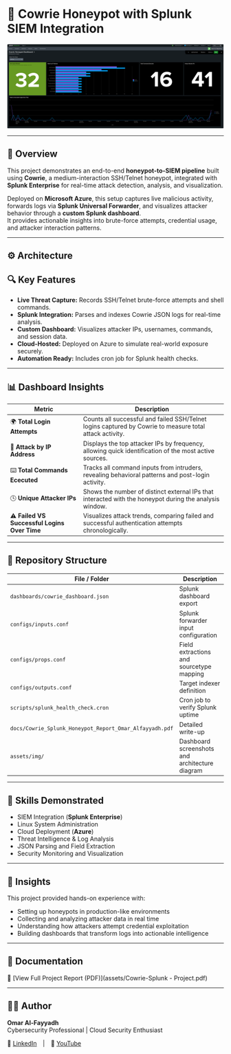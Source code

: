 # 🧠 Cowrie Honeypot with Splunk SIEM Integration

![Splunk Dashboard](assets/img/SPLUNK_DASHBOARD.png)

---

## 📘 Overview

This project demonstrates an end-to-end **honeypot-to-SIEM pipeline** built using **Cowrie**, a medium-interaction SSH/Telnet honeypot, integrated with **Splunk Enterprise** for real-time attack detection, analysis, and visualization.

Deployed on **Microsoft Azure**, this setup captures live malicious activity, forwards logs via **Splunk Universal Forwarder**, and visualizes attacker behavior through a **custom Splunk dashboard**.  
It provides actionable insights into brute-force attempts, credential usage, and attacker interaction patterns.

---

## ⚙️ Architecture



## 🔍 Key Features

- **Live Threat Capture:** Records SSH/Telnet brute-force attempts and shell commands.  
- **Splunk Integration:** Parses and indexes Cowrie JSON logs for real-time analysis.  
- **Custom Dashboard:** Visualizes attacker IPs, usernames, commands, and session data.  
- **Cloud-Hosted:** Deployed on Azure to simulate real-world exposure securely.  
- **Automation Ready:** Includes cron job for Splunk health checks.  

---

## 📊 Dashboard Insights

| Metric | Description |
|--------|--------------|
| 🌍 **Total Login Attempts** | Counts all successful and failed SSH/Telnet logins captured by Cowrie to measure total attack activity. |
| 🔐 **Attack by IP Address** | Displays the top attacker IPs by frequency, allowing quick identification of the most active sources. |
| ⌨️ **Total Commands Ececuted** | Tracks all command inputs from intruders, revealing behavioral patterns and post-login activity. |
| 🕓 **Unique Attacker IPs** | Shows the number of distinct external IPs that interacted with the honeypot during the analysis window. |
| ⚠️ **Failed VS Successful Logins Over Time** | Visualizes attack trends, comparing failed and successful authentication attempts chronologically. |

---

## 📂 Repository Structure

| File / Folder | Description |
|----------------|-------------|
| `dashboards/cowrie_dashboard.json` | Splunk dashboard export |
| `configs/inputs.conf` | Splunk forwarder input configuration |
| `configs/props.conf` | Field extractions and sourcetype mapping |
| `configs/outputs.conf` | Target indexer definition |
| `scripts/splunk_health_check.cron` | Cron job to verify Splunk uptime |
| `docs/Cowrie_Splunk_Honeypot_Report_Omar_Alfayyadh.pdf` | Detailed write-up |
| `assets/img/` | Dashboard screenshots and architecture diagram |

---

## 🧩 Skills Demonstrated

- SIEM Integration (**Splunk Enterprise**)  
- Linux System Administration  
- Cloud Deployment (**Azure**)  
- Threat Intelligence & Log Analysis  
- JSON Parsing and Field Extraction  
- Security Monitoring and Visualization  

---

## 🧠 Insights

This project provided hands-on experience with:

- Setting up honeypots in production-like environments  
- Collecting and analyzing attacker data in real time  
- Understanding how attackers attempt credential exploitation  
- Building dashboards that transform logs into actionable intelligence  

---

## 🧾 Documentation

📄 [View Full Project Report (PDF)](assets/Cowrie-Splunk - Project.pdf)

---

## 🧑‍💻 Author

**Omar Al-Fayyadh**  
Cybersecurity Professional | Cloud Security Enthusiast  

🔗 [LinkedIn](https://linkedin.com/in/omaralfayyadh/) | 🎥 [YouTube](https://www.youtube.com/@omaral-fayyadh4307)
